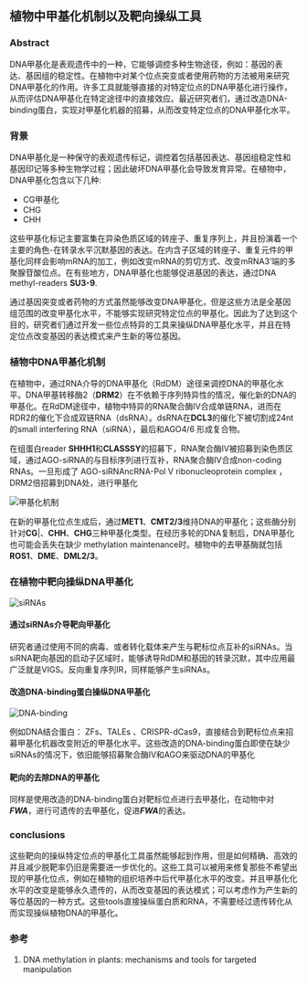 ## 植物中甲基化机制以及靶向操纵工具 



### Abstract

DNA甲基化是表观遗传中的一种，它能够调控多种生物途径，例如：基因的表达、基因组的稳定性。在植物中对某个位点突变或者使用药物的方法被用来研究DNA甲基化的作用。许多工具就能够直接的对特定位点的DNA甲基化进行操作，从而评估DNA甲基化在特定途径中的直接效应。最近研究者们，通过改造DNA-binding蛋白，实现对甲基化机器的招募，从而改变特定位点的DNA甲基化水平。



### 背景

DNA甲基化是一种保守的表观遗传标记，调控着包括基因表达、基因组稳定性和基因印记等多种生物学过程；因此破坏DNA甲基化会导致发育异常。在植物中，DNA甲基化包含以下几种:

+ CG甲基化
+ CHG
+ CHH

这些甲基化标记主要富集在异染色质区域的转座子、重复序列上，并且扮演着一个主要的角色-在转录水平沉默基因的表达。在内含子区域的转座子、重复元件的甲基化同样会影响mRNA的加工，例如改变mRNA的剪切方式、改变mRNA3‘端的多聚腺苷酸位点。在有些地方，DNA甲基化也能够促进基因的表达，通过DNA methyl-readers **SU3-9**.

通过基因突变或者药物的方式虽然能够改变DNA甲基化，但是这些方法是全基因组范围的改变甲基化水平，不能够实现研究特定位点的甲基化。因此为了达到这个目的，研究者们通过开发一些位点特异的工具来操纵DNA甲基化水平，并且在特定位点改变基因的表达模式来产生新的等位基因。



### 植物中DNA甲基化机制

在植物中，通过RNA介导的DNA甲基化（RdDM）途径来调控DNA的甲基化水平。DNA甲基转移酶2（**DRM2**）在不依赖于序列特异性的情况，催化新的DNA的甲基化。在RdDM途径中，植物中特异的RNA聚合酶IV合成单链RNA，进而在RDR2的催化下合成双链RNA（dsRNA）。dsRNA在**DCL3**的催化下被切割成24nt的small interfering RNA（siRNA），最后和AGO4/6 形成复合物。

在组蛋白reader **SHHH1**和**CLASSSY**的招募下，RNA聚合酶IV被招募到染色质区域，通过AGO-siRNA的与目标序列进行互补，RNA聚合酶IV合成non-coding RNAs。一旦形成了  AGO-siRNAncRNA-Pol V ribonucleoprotein complex  ，DRM2倍招募到DNA处，进行甲基化

![甲基化机制](https://s1.ax1x.com/2020/04/17/JEBy5R.png)

在新的甲基化位点生成后，通过**MET1**、**CMT2/3**维持DNA的甲基化；这些酶分别针对**CG**|、**CHH**、**CHG**三种甲基化类型。在经历多轮的DNA复制后，DNA甲基化也可能会丢失在缺少  methylation maintenance时。植物中的去甲基酶就包括**ROS1**、**DME**、**DML2/3**。

### 在植物中靶向操纵DNA甲基化

![siRNAs](https://s1.ax1x.com/2020/04/17/JEBfKO.png)

#### 通过siRNAs介导靶向甲基化

研究者通过使用不同的病毒、或者转化载体来产生与靶标位点互补的siRNAs。当siRNA靶向基因的启动子区域时，能够诱导RdDM和基因的转录沉默，其中应用最广泛就是VIGS。反向重复序列IR，同样能够产生siRNAs。



#### 改造DNA-binding蛋白操纵DNA甲基化

![DNA-binding](https://s1.ax1x.com/2020/04/17/JEBHPI.png)

例如DNA结合蛋白：  ZFs、TALEs  、CRISPR-dCas9，直接结合到靶标位点来招募甲基化机器改变附近的甲基化水平。这些改造的DNA-binding蛋白即使在缺少siRNAs的情况下，依旧能够招募聚合酶IV和AGO来驱动DNA的甲基化

#### 靶向的去除DNA的甲基化

同样是使用改造的DNA-binding蛋白对靶标位点进行去甲基化，在动物中对***FWA***，进行可遗传的去甲基化，促进***FWA***的表达。

### conclusions

这些靶向的操纵特定位点的甲基化工具虽然能够起到作用，但是如何精确、高效的并且减少脱靶率仍旧是需要进一步优化的。这些工具可以被用来修复那些不希望出现的甲基化位点，例如在植物的组织培养中后代甲基化水平的改变。并且甲基化化水平的改变是能够永久遗传的，从而改变基因的表达模式；可以考虑作为产生新的等位基因的一种方式。这些tools直接操纵蛋白质和RNA，不需要经过遗传转化从而实现操纵植物DNA的甲基化。

### 参考

1.   DNA methylation in plants: mechanisms and tools for targeted manipulation  
